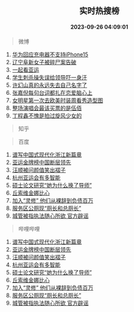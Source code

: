 <div align="center"><h2>实时热搜榜</h2><h4>2023-09-26 04:09:01</h4></div>

> 微博  

1. [华为回应充电器不支持iPhone15](https://s.weibo.com/weibo?q=%23%E5%8D%8E%E4%B8%BA%E5%9B%9E%E5%BA%94%E5%85%85%E7%94%B5%E5%99%A8%E4%B8%8D%E6%94%AF%E6%8C%81iPhone15%23&t=31&band_rank=1&Refer=top)<br />
2. [辽宁阜新女子被碎尸案告破](https://s.weibo.com/weibo?q=%23%E8%BE%BD%E5%AE%81%E9%98%9C%E6%96%B0%E5%A5%B3%E5%AD%90%E8%A2%AB%E7%A2%8E%E5%B0%B8%E6%A1%88%E5%91%8A%E7%A0%B4%23&t=31&band_rank=2&Refer=top)<br />
3. [一起看亚运](https://s.weibo.com/weibo?q=%23%E4%B8%80%E8%B5%B7%E7%9C%8B%E4%BA%9A%E8%BF%90%23&t=31&band_rank=3&Refer=top)<br />
4. [学生刺杀操失误给领导吓一身汗](https://s.weibo.com/weibo?q=%23%E5%AD%A6%E7%94%9F%E5%88%BA%E6%9D%80%E6%93%8D%E5%A4%B1%E8%AF%AF%E7%BB%99%E9%A2%86%E5%AF%BC%E5%90%93%E4%B8%80%E8%BA%AB%E6%B1%97%23&t=31&band_rank=4&Refer=top)<br />
5. [许幻山真的永远失去自己名字了](https://s.weibo.com/weibo?q=%E8%AE%B8%E5%B9%BB%E5%B1%B1%E7%9C%9F%E7%9A%84%E6%B0%B8%E8%BF%9C%E5%A4%B1%E5%8E%BB%E8%87%AA%E5%B7%B1%E5%90%8D%E5%AD%97%E4%BA%86&t=31&band_rank=5&Refer=top)<br />
6. [张嘉倪每句台词都扎在恋爱脑心上](https://s.weibo.com/weibo?q=%23%E5%BC%A0%E5%98%89%E5%80%AA%E6%AF%8F%E5%8F%A5%E5%8F%B0%E8%AF%8D%E9%83%BD%E6%89%8E%E5%9C%A8%E6%81%8B%E7%88%B1%E8%84%91%E5%BF%83%E4%B8%8A%23&t=31&band_rank=6&Refer=top)<br />
7. [女明星第一次去欧美时装周看秀造型图](https://s.weibo.com/weibo?q=%E5%A5%B3%E6%98%8E%E6%98%9F%E7%AC%AC%E4%B8%80%E6%AC%A1%E5%8E%BB%E6%AC%A7%E7%BE%8E%E6%97%B6%E8%A3%85%E5%91%A8%E7%9C%8B%E7%A7%80%E9%80%A0%E5%9E%8B%E5%9B%BE&t=31&band_rank=7&Refer=top)<br />
8. [整场演唱会最该买票的是伍佰](https://s.weibo.com/weibo?q=%E6%95%B4%E5%9C%BA%E6%BC%94%E5%94%B1%E4%BC%9A%E6%9C%80%E8%AF%A5%E4%B9%B0%E7%A5%A8%E7%9A%84%E6%98%AF%E4%BC%8D%E4%BD%B0&t=31&band_rank=8&Refer=top)<br />
9. [丁程鑫不愧是拍过旋风少女的](https://s.weibo.com/weibo?q=%E4%B8%81%E7%A8%8B%E9%91%AB%E4%B8%8D%E6%84%A7%E6%98%AF%E6%8B%8D%E8%BF%87%E6%97%8B%E9%A3%8E%E5%B0%91%E5%A5%B3%E7%9A%84&t=31&band_rank=9&Refer=top)<br />

> 知乎  


> 百度  

1. [谱写中国式现代化浙江新篇章](https://www.baidu.com/s?wd=%E8%B0%B1%E5%86%99%E4%B8%AD%E5%9B%BD%E5%BC%8F%E7%8E%B0%E4%BB%A3%E5%8C%96%E6%B5%99%E6%B1%9F%E6%96%B0%E7%AF%87%E7%AB%A0&sa=fyb_news&rsv_dl=fyb_news)<br />
2. [亚运金牌榜中国断层领先](https://www.baidu.com/s?wd=%E4%BA%9A%E8%BF%90%E9%87%91%E7%89%8C%E6%A6%9C%E4%B8%AD%E5%9B%BD%E6%96%AD%E5%B1%82%E9%A2%86%E5%85%88&sa=fyb_news&rsv_dl=fyb_news)<br />
3. [汪顺被问颜值笑出褶子](https://www.baidu.com/s?wd=%E6%B1%AA%E9%A1%BA%E8%A2%AB%E9%97%AE%E9%A2%9C%E5%80%BC%E7%AC%91%E5%87%BA%E8%A4%B6%E5%AD%90&sa=fyb_news&rsv_dl=fyb_news)<br />
4. [杭州亚运会有多智能](https://www.baidu.com/s?wd=%E6%9D%AD%E5%B7%9E%E4%BA%9A%E8%BF%90%E4%BC%9A%E6%9C%89%E5%A4%9A%E6%99%BA%E8%83%BD&sa=fyb_news&rsv_dl=fyb_news)<br />
5. [硕士论文研究“她为什么换了导师”](https://www.baidu.com/s?wd=%E7%A1%95%E5%A3%AB%E8%AE%BA%E6%96%87%E7%A0%94%E7%A9%B6%E2%80%9C%E5%A5%B9%E4%B8%BA%E4%BB%80%E4%B9%88%E6%8D%A2%E4%BA%86%E5%AF%BC%E5%B8%88%E2%80%9D&sa=fyb_news&rsv_dl=fyb_news)<br />
6. [丘索维金娜比心](https://www.baidu.com/s?wd=%E4%B8%98%E7%B4%A2%E7%BB%B4%E9%87%91%E5%A8%9C%E6%AF%94%E5%BF%83&sa=fyb_news&rsv_dl=fyb_news)<br />
7. [加入“灵修” 他们从裸辞到负债百万](https://www.baidu.com/s?wd=%E5%8A%A0%E5%85%A5%E2%80%9C%E7%81%B5%E4%BF%AE%E2%80%9D+%E4%BB%96%E4%BB%AC%E4%BB%8E%E8%A3%B8%E8%BE%9E%E5%88%B0%E8%B4%9F%E5%80%BA%E7%99%BE%E4%B8%87&sa=fyb_news&rsv_dl=fyb_news)<br />
8. [服务区公厕现“厕长和总厕长”](https://www.baidu.com/s?wd=%E6%9C%8D%E5%8A%A1%E5%8C%BA%E5%85%AC%E5%8E%95%E7%8E%B0%E2%80%9C%E5%8E%95%E9%95%BF%E5%92%8C%E6%80%BB%E5%8E%95%E9%95%BF%E2%80%9D&sa=fyb_news&rsv_dl=fyb_news)<br />
9. [城管被指执法随心所欲 官方辟谣](https://www.baidu.com/s?wd=%E5%9F%8E%E7%AE%A1%E8%A2%AB%E6%8C%87%E6%89%A7%E6%B3%95%E9%9A%8F%E5%BF%83%E6%89%80%E6%AC%B2+%E5%AE%98%E6%96%B9%E8%BE%9F%E8%B0%A3&sa=fyb_news&rsv_dl=fyb_news)<br />

> 哔哩哔哩  

1. [谱写中国式现代化浙江新篇章](https://www.baidu.com/s?wd=%E8%B0%B1%E5%86%99%E4%B8%AD%E5%9B%BD%E5%BC%8F%E7%8E%B0%E4%BB%A3%E5%8C%96%E6%B5%99%E6%B1%9F%E6%96%B0%E7%AF%87%E7%AB%A0&sa=fyb_news&rsv_dl=fyb_news)<br />
2. [亚运金牌榜中国断层领先](https://www.baidu.com/s?wd=%E4%BA%9A%E8%BF%90%E9%87%91%E7%89%8C%E6%A6%9C%E4%B8%AD%E5%9B%BD%E6%96%AD%E5%B1%82%E9%A2%86%E5%85%88&sa=fyb_news&rsv_dl=fyb_news)<br />
3. [汪顺被问颜值笑出褶子](https://www.baidu.com/s?wd=%E6%B1%AA%E9%A1%BA%E8%A2%AB%E9%97%AE%E9%A2%9C%E5%80%BC%E7%AC%91%E5%87%BA%E8%A4%B6%E5%AD%90&sa=fyb_news&rsv_dl=fyb_news)<br />
4. [杭州亚运会有多智能](https://www.baidu.com/s?wd=%E6%9D%AD%E5%B7%9E%E4%BA%9A%E8%BF%90%E4%BC%9A%E6%9C%89%E5%A4%9A%E6%99%BA%E8%83%BD&sa=fyb_news&rsv_dl=fyb_news)<br />
5. [硕士论文研究“她为什么换了导师”](https://www.baidu.com/s?wd=%E7%A1%95%E5%A3%AB%E8%AE%BA%E6%96%87%E7%A0%94%E7%A9%B6%E2%80%9C%E5%A5%B9%E4%B8%BA%E4%BB%80%E4%B9%88%E6%8D%A2%E4%BA%86%E5%AF%BC%E5%B8%88%E2%80%9D&sa=fyb_news&rsv_dl=fyb_news)<br />
6. [丘索维金娜比心](https://www.baidu.com/s?wd=%E4%B8%98%E7%B4%A2%E7%BB%B4%E9%87%91%E5%A8%9C%E6%AF%94%E5%BF%83&sa=fyb_news&rsv_dl=fyb_news)<br />
7. [加入“灵修” 他们从裸辞到负债百万](https://www.baidu.com/s?wd=%E5%8A%A0%E5%85%A5%E2%80%9C%E7%81%B5%E4%BF%AE%E2%80%9D+%E4%BB%96%E4%BB%AC%E4%BB%8E%E8%A3%B8%E8%BE%9E%E5%88%B0%E8%B4%9F%E5%80%BA%E7%99%BE%E4%B8%87&sa=fyb_news&rsv_dl=fyb_news)<br />
8. [服务区公厕现“厕长和总厕长”](https://www.baidu.com/s?wd=%E6%9C%8D%E5%8A%A1%E5%8C%BA%E5%85%AC%E5%8E%95%E7%8E%B0%E2%80%9C%E5%8E%95%E9%95%BF%E5%92%8C%E6%80%BB%E5%8E%95%E9%95%BF%E2%80%9D&sa=fyb_news&rsv_dl=fyb_news)<br />
9. [城管被指执法随心所欲 官方辟谣](https://www.baidu.com/s?wd=%E5%9F%8E%E7%AE%A1%E8%A2%AB%E6%8C%87%E6%89%A7%E6%B3%95%E9%9A%8F%E5%BF%83%E6%89%80%E6%AC%B2+%E5%AE%98%E6%96%B9%E8%BE%9F%E8%B0%A3&sa=fyb_news&rsv_dl=fyb_news)<br />
